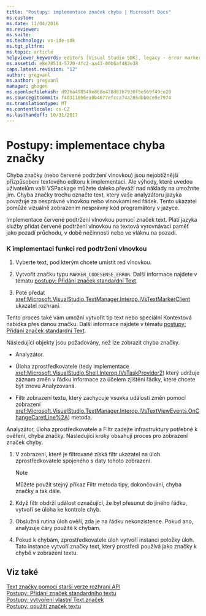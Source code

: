 ```yaml
---
title: "Postupy: implementace značek chyba | Microsoft Docs"
ms.custom: 
ms.date: 11/04/2016
ms.reviewer: 
ms.suite: 
ms.technology: vs-ide-sdk
ms.tgt_pltfrm: 
ms.topic: article
helpviewer_keywords: editors [Visual Studio SDK], legacy - error markers
ms.assetid: e8e78514-5720-4fc2-aa43-00b6af482e38
caps.latest.revision: "12"
author: gregvanl
ms.author: gregvanl
manager: ghogen
ms.openlocfilehash: d926a498549e868e478d83b7930f5e569f49ce20
ms.sourcegitcommit: f40311056ea0b4677efcca74a285dbb0ce0e7974
ms.translationtype: MT
ms.contentlocale: cs-CZ
ms.lasthandoff: 10/31/2017
---
```

# <a name="how-to-implement-error-markers"></a>Postupy: implementace chyba značky
Chyba značky (nebo červené podtržení vlnovkou) jsou nejobtížnější přizpůsobení textového editoru k implementaci. Ale výhody, které uvedou uživatelům vaší VSPackage můžete daleko převáží nad náklady na umožníte jim. Chyba značky trochu označte text, který vaše analyzátoru jazyka považuje za nesprávné vlnovkou nebo vlnovkami red řádek. Tento ukazatel pomůže vizuálně zobrazením nesprávný kód programátory v jazyce.  
  
 Implementace červené podtržení vlnovkou pomocí značek text. Platí jazyka služby přidat červené podtržení vlnovkou na textová vyrovnávací paměť jako pozadí průchodu, v době nečinnosti nebo ve vláknu na pozadí.  
  
### <a name="to-implement-the-red-wavy-underline-feature"></a>K implementaci funkci red podtržení vlnovkou  
  
1.  Vyberte text, pod kterým chcete umístit red vlnovkou.  
  
2.  Vytvořit značku typu `MARKER_CODESENSE_ERROR`. Další informace najdete v tématu [postupy: Přidání značek standardní Text](../extensibility/how-to-add-standard-text-markers.md).  
  
3.  Poté předat <xref:Microsoft.VisualStudio.TextManager.Interop.IVsTextMarkerClient> ukazatel rozhraní.  
  
 Tento proces také vám umožní vytvořit tip text nebo speciální Kontextová nabídka přes danou značku. Další informace najdete v tématu [postupy: Přidání značek standardní Text](../extensibility/how-to-add-standard-text-markers.md).  
  
 Následující objekty jsou požadovány, než lze zobrazit chyba značky.  
  
-   Analyzátor.  
  
-   Úloha zprostředkovatele (tedy implementace <xref:Microsoft.VisualStudio.Shell.Interop.IVsTaskProvider2>) který udržuje záznam změn v řádku informace za účelem zjištění řádky, které chcete být znovu Analyzovaná.  
  
-   Filtr zobrazení textu, který zachycuje vsuvka události změn pomocí zobrazení <xref:Microsoft.VisualStudio.TextManager.Interop.IVsTextViewEvents.OnChangeCaretLine%2A>) metoda.  
  
 Analyzátor, úloha zprostředkovatele a Filtr zadejte infrastruktury potřebné k ověření, chyba značky. Následující kroky obsahují proces pro zobrazení značek chyby.  
  
1.  V zobrazení, které je filtrované získá filtr ukazatel na úloh zprostředkovatele spojeného s daty tohoto zobrazení.  
  
    > [!NOTE]
    >  Můžete použít stejný příkaz Filtr metoda tipy, dokončování, chyba značky a tak dále.  
  
2.  Když filtr obdrží událost označující, že byl přesunut do jiného řádku, vytvoří se úloha ke kontrole chyb.  
  
3.  Obslužná rutina úloh ověří, zda je na řádku nekonzistence. Pokud ano, analyzuje čáry použité k chybám.  
  
4.  Pokud k chybám, zprostředkovatele úloh vytvoří instanci položky úloh. Tato instance vytvoří značky text, který prostředí používá jako značky k chybě v zobrazení textu.  
  
## <a name="see-also"></a>Viz také  
 [Text značky pomocí starší verze rozhraní API](../extensibility/using-text-markers-with-the-legacy-api.md)   
 [Postupy: Přidání značek standardního textu](../extensibility/how-to-add-standard-text-markers.md)   
 [Postupy: vytvoření vlastní Text značek](../extensibility/how-to-create-custom-text-markers.md)   
 [Postupy: použití značek textu](../extensibility/how-to-use-text-markers.md)